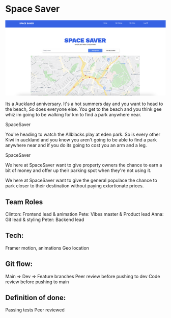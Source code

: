 # Space Saver

![](./images/homepage.png)

Its a Auckland anniversary. It's a hot summers day and you want to head to the beach, So does everyone else. You get to the beach and you think gee whiz im going to be walking for km to find a park anywhere near.

SpaceSaver

You're heading to watch the Allblacks play at eden park. So is every other Kiwi in auckland and you know you aren't going to be able to find a park anywhere near and if you do its going to cost you an arm and a leg.

SpaceSaver

We here at SpaceSaver want to give property owners the chance to earn a bit of money and offer up their parking spot when they're not using it.

We here at SpaceSaver want to give the general populace the chance to park closer to their destination without paying extortionate prices.

## Team Roles
Clinton: Frontend lead & animation
Pete: Vibes master & Product lead
Anna: Git lead & styling 
Peter: Backend lead

## Tech:
Framer motion, animations 
Geo location 
## Git flow:
Main => Dev => Feature branches 
Peer review before pushing to dev 
Code review before pushing to main 

## Definition of done:
Passing tests
Peer reviewed 


